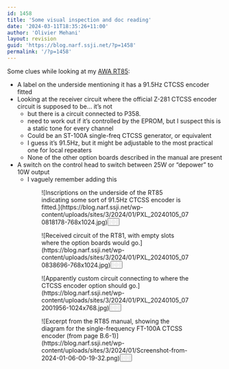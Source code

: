 ```yaml
---
id: 1458
title: 'Some visual inspection and doc reading'
date: '2024-03-11T18:35:26+11:00'
author: 'Olivier Mehani'
layout: revision
guid: 'https://blog.narf.ssji.net/?p=1458'
permalink: '/?p=1458'
---
```


Some clues while looking at my [AWA RT85](https://blog.narf.ssji.net/tag/awa-rt85/):

- A label on the underside mentioning it has a 91.5Hz CTCSS encoder fitted
- Looking at the receiver circuit where the official Z-281 CTCSS encoder circuit is supposed to be… it’s not 
    - but there is a circuit connected to P358.
    - need to work out if it’s controlled by the EPROM, but I suspect this is a static tone for every channel
    - Could be an ST-100A single-freq CTCSS generator, or equivalent
    - I guess it’s 91.5Hz, but it might be adjustable to the most practical one for local repeaters
    - None of the other option boards described in the manual are present
- A switch on the control head to switch between 25W or “depower” to 10W output 
    - I vaguely remember adding this

<figure class="wp-block-gallery has-nested-images columns-2 wp-block-gallery-103 is-layout-flex wp-block-gallery-is-layout-flex"><figure class="wp-block-image size-large wp-lightbox-container" data-wp-context="{"uploadedSrc":"https:\/\/blog.narf.ssji.net\/wp-content\/uploads\/sites\/3\/2024\/01\/PXL_20240105_070818178-scaled.jpg","figureClassNames":"wp-block-image size-large","figureStyles":null,"imgClassNames":"wp-image-1183","imgStyles":null,"targetWidth":1920,"targetHeight":2560,"scaleAttr":false,"ariaLabel":"Enlarge image: Inscriptions on the underside of the RT85 indicating some sort of 91.5Hz CTCSS encoder is fitted.","alt":"Inscriptions on the underside of the RT85 indicating some sort of 91.5Hz CTCSS encoder is fitted."}" data-wp-interactive="core/image">![Inscriptions on the underside of the RT85 indicating some sort of 91.5Hz CTCSS encoder is fitted.](https://blog.narf.ssji.net/wp-content/uploads/sites/3/2024/01/PXL_20240105_070818178-768x1024.jpg)<button aria-haspopup="dialog" aria-label="Enlarge image: Inscriptions on the underside of the RT85 indicating some sort of 91.5Hz CTCSS encoder is fitted." class="lightbox-trigger" data-wp-init="callbacks.initTriggerButton" data-wp-on-async--click="actions.showLightbox" data-wp-style--right="context.imageButtonRight" data-wp-style--top="context.imageButtonTop" type="button"> <svg fill="none" height="12" viewbox="0 0 12 12" width="12" xmlns="http://www.w3.org/2000/svg"><path d="M2 0a2 2 0 0 0-2 2v2h1.5V2a.5.5 0 0 1 .5-.5h2V0H2Zm2 10.5H2a.5.5 0 0 1-.5-.5V8H0v2a2 2 0 0 0 2 2h2v-1.5ZM8 12v-1.5h2a.5.5 0 0 0 .5-.5V8H12v2a2 2 0 0 1-2 2H8Zm2-12a2 2 0 0 1 2 2v2h-1.5V2a.5.5 0 0 0-.5-.5H8V0h2Z" fill="#fff"></path></svg></button></figure><figure class="wp-block-image size-large wp-lightbox-container" data-wp-context="{"uploadedSrc":"https:\/\/blog.narf.ssji.net\/wp-content\/uploads\/sites\/3\/2024\/01\/PXL_20240105_070838696-scaled.jpg","figureClassNames":"wp-block-image size-large","figureStyles":null,"imgClassNames":"wp-image-1182","imgStyles":null,"targetWidth":1920,"targetHeight":2560,"scaleAttr":false,"ariaLabel":"Enlarge image: Received circuit of the RT81, with empty slots where the option boards would go.","alt":"Received circuit of the RT81, with empty slots where the option boards would go."}" data-wp-interactive="core/image">![Received circuit of the RT81, with empty slots where the option boards would go.](https://blog.narf.ssji.net/wp-content/uploads/sites/3/2024/01/PXL_20240105_070838696-768x1024.jpg)<button aria-haspopup="dialog" aria-label="Enlarge image: Received circuit of the RT81, with empty slots where the option boards would go." class="lightbox-trigger" data-wp-init="callbacks.initTriggerButton" data-wp-on-async--click="actions.showLightbox" data-wp-style--right="context.imageButtonRight" data-wp-style--top="context.imageButtonTop" type="button"> <svg fill="none" height="12" viewbox="0 0 12 12" width="12" xmlns="http://www.w3.org/2000/svg"><path d="M2 0a2 2 0 0 0-2 2v2h1.5V2a.5.5 0 0 1 .5-.5h2V0H2Zm2 10.5H2a.5.5 0 0 1-.5-.5V8H0v2a2 2 0 0 0 2 2h2v-1.5ZM8 12v-1.5h2a.5.5 0 0 0 .5-.5V8H12v2a2 2 0 0 1-2 2H8Zm2-12a2 2 0 0 1 2 2v2h-1.5V2a.5.5 0 0 0-.5-.5H8V0h2Z" fill="#fff"></path></svg></button></figure><figure class="wp-block-image size-large wp-lightbox-container" data-wp-context="{"uploadedSrc":"https:\/\/blog.narf.ssji.net\/wp-content\/uploads\/sites\/3\/2024\/01\/PXL_20240105_072001956-scaled.jpg","figureClassNames":"wp-block-image size-large","figureStyles":null,"imgClassNames":"wp-image-1181","imgStyles":null,"targetWidth":2560,"targetHeight":1920,"scaleAttr":false,"ariaLabel":"Enlarge image: Apparently custom circuit connecting to where the CTCSS encoder option should go.","alt":"Apparently custom circuit connecting to where the CTCSS encoder option should go."}" data-wp-interactive="core/image">![Apparently custom circuit connecting to where the CTCSS encoder option should go.](https://blog.narf.ssji.net/wp-content/uploads/sites/3/2024/01/PXL_20240105_072001956-1024x768.jpg)<button aria-haspopup="dialog" aria-label="Enlarge image: Apparently custom circuit connecting to where the CTCSS encoder option should go." class="lightbox-trigger" data-wp-init="callbacks.initTriggerButton" data-wp-on-async--click="actions.showLightbox" data-wp-style--right="context.imageButtonRight" data-wp-style--top="context.imageButtonTop" type="button"> <svg fill="none" height="12" viewbox="0 0 12 12" width="12" xmlns="http://www.w3.org/2000/svg"><path d="M2 0a2 2 0 0 0-2 2v2h1.5V2a.5.5 0 0 1 .5-.5h2V0H2Zm2 10.5H2a.5.5 0 0 1-.5-.5V8H0v2a2 2 0 0 0 2 2h2v-1.5ZM8 12v-1.5h2a.5.5 0 0 0 .5-.5V8H12v2a2 2 0 0 1-2 2H8Zm2-12a2 2 0 0 1 2 2v2h-1.5V2a.5.5 0 0 0-.5-.5H8V0h2Z" fill="#fff"></path></svg></button></figure><figure class="wp-block-image size-large wp-lightbox-container" data-wp-context="{"uploadedSrc":"https:\/\/blog.narf.ssji.net\/wp-content\/uploads\/sites\/3\/2024\/01\/Screenshot-from-2024-01-06-00-19-32.png","figureClassNames":"wp-block-image size-large","figureStyles":null,"imgClassNames":"wp-image-1185","imgStyles":null,"targetWidth":516,"targetHeight":470,"scaleAttr":false,"ariaLabel":"Enlarge image: Excerpt from the RT85 manual, showing the diagram for the single-frequency FT-100A CTCSS encoder (from page B.6-1)","alt":"Excerpt from the RT85 manual, showing the diagram for the single-frequency FT-100A CTCSS encoder (from page B.6-1)"}" data-wp-interactive="core/image">![Excerpt from the RT85 manual, showing the diagram for the single-frequency FT-100A CTCSS encoder (from page B.6-1)](https://blog.narf.ssji.net/wp-content/uploads/sites/3/2024/01/Screenshot-from-2024-01-06-00-19-32.png)<button aria-haspopup="dialog" aria-label="Enlarge image: Excerpt from the RT85 manual, showing the diagram for the single-frequency FT-100A CTCSS encoder (from page B.6-1)" class="lightbox-trigger" data-wp-init="callbacks.initTriggerButton" data-wp-on-async--click="actions.showLightbox" data-wp-style--right="context.imageButtonRight" data-wp-style--top="context.imageButtonTop" type="button"> <svg fill="none" height="12" viewbox="0 0 12 12" width="12" xmlns="http://www.w3.org/2000/svg"><path d="M2 0a2 2 0 0 0-2 2v2h1.5V2a.5.5 0 0 1 .5-.5h2V0H2Zm2 10.5H2a.5.5 0 0 1-.5-.5V8H0v2a2 2 0 0 0 2 2h2v-1.5ZM8 12v-1.5h2a.5.5 0 0 0 .5-.5V8H12v2a2 2 0 0 1-2 2H8Zm2-12a2 2 0 0 1 2 2v2h-1.5V2a.5.5 0 0 0-.5-.5H8V0h2Z" fill="#fff"></path></svg></button></figure></figure>